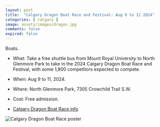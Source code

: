 ```yaml
---
layout: post
title:  "Calgary Dragon Boat Race and Festival: Aug 9 to 11 2024"
categories: [ calgary ]
image: assets/images/dragon.jpg
comments: false
expired: false
---
```


Boats.

- What: Take a free shuttle bus from Mount Royal University to North Glenmore Park to take in the 2024 Calgary Dragon Boat Race and Festival, with some 1,800 competitors expected to compete.
- When: Aug 9 to 11, 2024.
- Where: North Glenmore Park, 7305 Crowchild Trail S.W.
- Cost: Free admission.

- [Calgary Dragon Boat Race info](https://calgarydragonboatsociety.com//festival/schedule/)


![Calgary Dragon Boat Race poster](https://instagram.fyyc2-1.fna.fbcdn.net/v/t39.30808-6/424797678_879164524217197_2956307042130912018_n.jpg?stp=dst-jpg_e15_s750x750&efg=eyJ2ZW5jb2RlX3RhZyI6ImltYWdlX3VybGdlbi4xMDAweDEwMDAuc2RyLmYzMDgwOCJ9&_nc_ht=instagram.fyyc2-1.fna.fbcdn.net&_nc_cat=101&_nc_ohc=bQDEUOuZebkQ7kNvgGOHwZT&edm=ANTKIIoAAAAA&ccb=7-5&oh=00_AYDUtsDpwIRy_xdLOjrTXlPpThbW7cBPH1rLHSgAEoVKdQ&oe=66BC411B&_nc_sid=d885a2)




